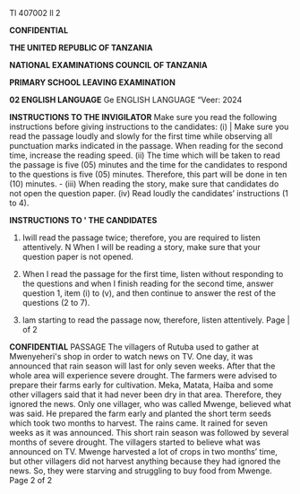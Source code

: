 Tl
407002
ll
2

**CONFIDENTIAL**

**THE UNITED REPUBLIC OF TANZANIA**

**NATIONAL EXAMINATIONS COUNCIL OF TANZANIA**

**PRIMARY SCHOOL LEAVING EXAMINATION**

**02 ENGLISH LANGUAGE**
Ge ENGLISH LANGUAGE “Veer: 2024

**INSTRUCTIONS TO THE INVIGILATOR**
Make sure you read the following instructions before giving instructions to the candidates:
(i) | Make sure you read the passage loudly and slowly for the first time while observing all punctuation marks indicated in the passage. When reading for the second time,
increase the reading speed.
(ii) The time which will be taken to read the passage is five (05) minutes and the time for the candidates to respond to the questions is five (05) minutes. Therefore, this part will be done in ten (10) minutes. -
(iii) When reading the story, make sure that candidates do not open the question paper.
(iv) Read loudly the candidates’ instructions (1 to 4).

**INSTRUCTIONS TO ' THE CANDIDATES**

1. Iwill read the passage twice; therefore, you are required to listen attentively.
N
When I will be reading a story, make sure that your question paper is not opened.

3. When I read the passage for the first time, listen without responding to the questions and when I finish reading for the second time, answer question 1, item (i) to (v), and then continue to answer the rest of the questions (2 to 7).

4. lam starting to read the passage now, therefore, listen attentively.
Page | of 2

**CONFIDENTIAL**
PASSAGE
The villagers of Rutuba used to gather at Mwenyeheri's shop in order to watch news on TV.
One day, it was announced that rain season will last for only seven weeks. After that the whole area will experience severe drought. The farmers were advised to prepare their farms early for cultivation.
Meka, Matata, Haiba and some other villagers said that it had never been dry in that area.
Therefore, they ignored the news. Only one villager, who was called Mwenge, believed what was said. He prepared the farm early and planted the short term seeds which took two months to harvest.
The rains came. It rained for seven weeks as it was announced. This short rain season was followed by several months of severe drought. The villagers started to believe what was announced on TV. Mwenge harvested a lot of crops in two months’ time, but other villagers did not harvest anything because they had ignored the news. So, they were starving and struggling to buy food from Mwenge.
Page 2 of 2
